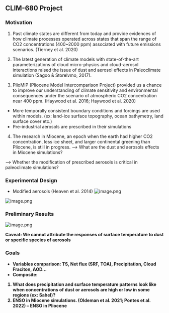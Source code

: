 ## CLIM-680 Project

### Motivation
1. Past climate states are different from today and provide evidences of how climate processes operated across states that span the range of CO2 concentrations (400~2000 ppm) associated with future emissions scenarios. (Tierney et al. 2020)

2. The latest generation of climate models with state-of-the-art parameterizations of cloud micro-physics and cloud-aerosol interactions raised the issue of dust and aerosol effects in Paleoclimate simulation (Sagoo & Storelvmo, 2017). 

3. PlioMIP (Pliocene Model Intercomparison Project) provided us a chance to improve our understanding of climate sensitivity and environmental consequences under the scenario of atmospheric CO2 concentration near 400 ppm. (Haywood et al. 2016; Haywood et al. 2020)
* More temporally consistent boundary conditions and forcings are used within models. (ex: land-ice surface topography, ocean bathymetry, land surface cover etc.) 
* Pre-industrial aerosols are prescribed in their simulations

4. The research in Miocene, an epoch when the earth had higher CO2 concentration, less ice sheet, and larger continental greening than Pliocene,  is still in progress.
--> What are the dust and aerosols effects in Miocene simulations?

--> Whether the modification of prescribed aerosols is critical in paleoclimate simulations?

### Experimental Design

* Modified aerosols (Heaven et al. 2014)
![image.png](attachment:ceee900f-5b31-4bef-a63d-5060403018e5.png)

![image.png](attachment:8bd9debb-e7a0-46da-8c77-5f57a43129b5.png)

### Preliminary Results
![image.png](attachment:80a647af-bb9e-4a46-a61d-2afbe1b1aecd.png)

<b>Caveat: We cannot attribute the responses of surface temperature to dust or specific species of aerosols 

### Goals
* Variables comparison: TS, Net flux (SRF, TOA), Precipitation, Cloud Fraciton, AOD…
* Composite: 
1. What does precipitation and surface temperature patterns look like when concentrations of dust or aerosols are high or low in some regions (ex: Sahel)? 
2. ENSO in Miocene simulations. (Oldeman et al. 2021; Pontes et al. 2022) – ENSO in Pliocene
